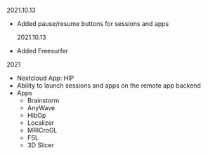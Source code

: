 2021.10.13

- Added pause/resume buttons for sessions and apps

  2021.10.13

- Added Freesurfer

2021

- Nextcloud App: HIP
- Ability to launch sessions and apps on the remote app backend
- Apps
  - Brainstorm
  - AnyWave
  - HibOp
  - Localizer
  - MRICroGL
  - FSL
  - 3D Slicer
